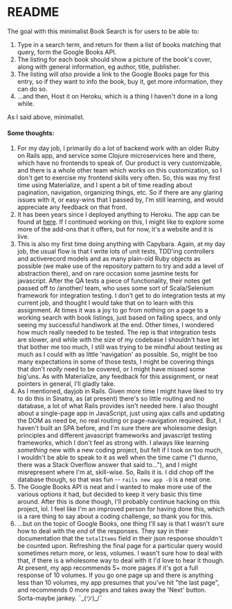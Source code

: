 # README

The goal with this minimalist Book Search is for users to be able to:

1. Type in a search term, and return for them a list of books matching that query, form the Google Books API.
2. The listing for each book should show a picture of the book's cover, along with general information, eg author, title, publisher.
3. The listing will _also_ provide a link to the Google Books page for this entry, so if they want to info the book, buy it, get more information, they can do so.
4. ...and then, Host it on Heroku, which is a thing I haven't done in a long while.

As I said above, minimalist.

#### Some thoughts:

1. For my day job, I primarily do a lot of backend work with an older Ruby on Rails app, and service some Clojure microservices here and there, which have no frontends to speak of. Our product is very customizable, and there is a whole other team which works on this customization, so I don't get to exercise my frontend skills very often. So, this was my first time using Materialize, and I spent a bit of time reading about pagination, navigation, organizing things, etc. So if there are any glaring issues with it, or easy-wins that I passed by, I'm still learning, and would appreciate any feedback on that front.
2. It has been years since I deployed anything to Heroku. The app can be found at [here](https://shrouded-everglades-99818.herokuapp.com/). If I continued working on this, I might like to explore some more of the add-ons that it offers, but for now, it's a website and it is live.
3. This is also my first time doing anything with Capybara. Again, at my day job, the usual flow is that I write lots of unit tests, TDD'ing controllers and activerecord models and as many plain-old Ruby objects as possible (we make use of the repository pattern to try and add a level of abstraction there), and on rare occasion some jasmine tests for javascript. After the QA tests a piece of functionality, their notes get passed off to /another/ team, who uses some sort of Scala/Selenium framework for integration testing. I don't get to do integration tests at my current job, and thought I would take that on to learn with this assignment. At times it was a joy to go from nothing on a page to a working search with book listings, just based on failing specs, and only seeing my successful handiwork at the end. Other times, I wondered how much really needed to be tested. The rep is that integration tests are slower, and while with the size of my codebase I shouldn't have let that bother me too much, I still was trying to be mindful about testing as much as I could with as little 'navigation' as possible. So, might be too many expectations in some of those tests, I might be covering things that don't _really_ need to be covered, or I might have missed some big'uns. As with Materialize, any feedback for this assignment, or neat pointers in general, I'll gladly take.
4. As I mentioned, dayjob in Rails. Given more time I might have liked to try to do this in Sinatra, as (at present) there's so little routing and no database, a lot of what Rails provides isn't needed here. I also thought about a single-page app in JavaScript, just using ajax calls and updating the DOM as need be, no real routing or page-navigation required. But, I haven't built an SPA before, and I'm sure there are wholesome design principles and different javascript frameworks and javascript testing frameworks, which I don't feel as strong with. I always like learning _something_ new with a new coding project, but felt if I took on too much, I wouldn't be able to speak to it as well when the time came ("I dunno, there was a Stack Overflow answer that said to..."), and I might misrepresent where I'm at, skill-wise. So, Rails it is. I did chop off the database though, so that was fun -- `rails new app -O` is a neat one.
5. The Google Books API is neat and I wanted to make more use of the various options it had, but decided to keep it very basic this time around. After this is done though, I'll probably continue hacking on this project, lol. I feel like I'm an improved person for having done this, which is a rare thing to say about a coding challenge, so thank you for this.
6. ...but on the topic of Google Books, one thing I'll say is that I wasn't sure how to deal with the *end* of the responses. They say in their documentation that the `totalItems` field in their json response shouldn't be counted upon. Refreshing the final page for a particular query would sometimes return more, or less, volumes. I wasn't sure how to deal with that, if there is a wholesome way to deal with it I'd love to hear it though. At present, my app recommends 5+ more pages if it's got a full response of 10 volumes. If you go one page up and there is anything less than 10 volumes, my app presumes that you've hit "the last page", and recommends 0 more pages and takes away the 'Next' button. Sorta-maybe jankey. ¯\_(ツ)_/¯

